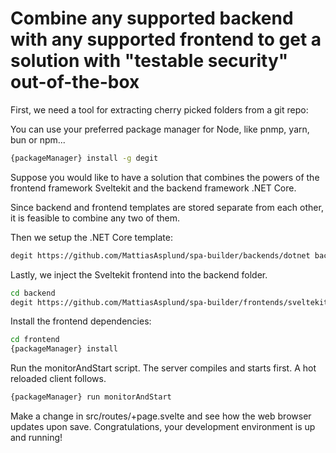 # Combine any supported backend with any supported frontend to get a solution with "testable security" out-of-the-box

First, we need a tool for extracting cherry picked folders from a git repo:

You can use your preferred package manager for Node, like pnmp, yarn, bun or npm...

```sh
{packageManager} install -g degit
```

Suppose you would like to have a solution that combines the powers of the frontend framework Sveltekit and the backend framework .NET Core.

Since backend and frontend templates are stored separate from each other, it is feasible to combine any two of them.

Then we setup the .NET Core template:

```sh
degit https://github.com/MattiasAsplund/spa-builder/backends/dotnet backend
```

Lastly, we inject the Sveltekit frontend into the backend folder.

```sh
cd backend
degit https://github.com/MattiasAsplund/spa-builder/frontends/sveltekit frontend
```

Install the frontend dependencies:

```sh
cd frontend
{packageManager} install
```

Run the monitorAndStart script. The server compiles and starts first. A hot reloaded client follows.

```sh
{packageManager} run monitorAndStart
```

Make a change in src/routes/+page.svelte and see how the web browser updates upon save. Congratulations, your development environment is up and running!
